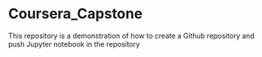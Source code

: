 # Coursera_Capstone
This repository is a demonstration of how to create a Github repository and push Jupyter notebook in the repository
